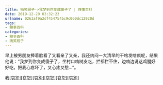 ```yaml
---
title: 搞笑段子->我梦到你变成傻子了 | 糗事百科
date: 2019-12-20 03:32:23
urlname: 0263af9a2df454754bc9c060dc12920d
tags: 
- 糗事百科
categories:
- 糗事百科
- 搞笑段子
---
```

早上被男朋友捧着脸看了又看亲了又亲，我还纳闷一大清早的干啥发啥疯呢，结果他说：“我梦到你变成傻子了，坐村口啃树皮吃，拦都拦不住，边啃边说这鸡腿好好吃，把我心疼坏了，又心疼又愁…”。

我[哀怨][哀怨][哀怨][哀怨][哀怨][哀怨]



